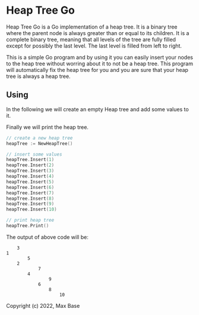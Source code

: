 # Heap Tree Go

Heap Tree Go is a Go implementation of a heap tree. It is a binary tree where the parent node is always greater than or equal to its children. It is a complete binary tree, meaning that all levels of the tree are fully filled except for possibly the last level. The last level is filled from left to right.

This is a simple Go program and by using it you can easily insert your nodes to the heap tree without worring about it to not be a heap tree. This program will automatically fix the heap tree for you and you are sure that your heap tree is always a heap tree.

## Using

In the following we will create an empty Heap tree and add some values to it.

Finally we will print the heap tree.

```go
// create a new heap tree
heapTree := NewHeapTree()

// insert some values
heapTree.Insert(1)
heapTree.Insert(2)
heapTree.Insert(3)
heapTree.Insert(4)
heapTree.Insert(5)
heapTree.Insert(6)
heapTree.Insert(7)
heapTree.Insert(8)
heapTree.Insert(9)
heapTree.Insert(10)

// print heap tree
heapTree.Print()
```

The output of above code will be:

```text
    3
1
        5
    2
            7
        4
                9
            6
                8
                    10
```

Copyright (c) 2022, Max Base
